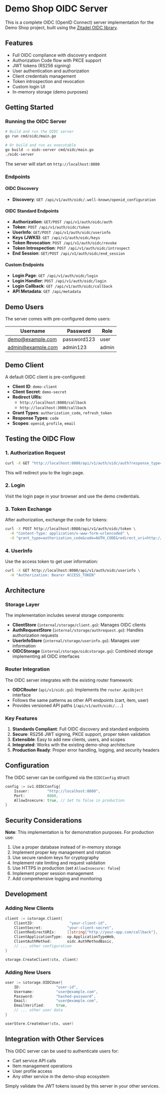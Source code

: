 # Demo Shop OIDC Server

This is a complete OIDC (OpenID Connect) server implementation for the Demo Shop project, built using the [Zitadel OIDC library](https://github.com/zitadel/oidc).

## Features

- Full OIDC compliance with discovery endpoint
- Authorization Code flow with PKCE support
- JWT tokens (RS256 signing)
- User authentication and authorization
- Client credentials management
- Token introspection and revocation
- Custom login UI
- In-memory storage (demo purposes)

## Getting Started

### Running the OIDC Server

```bash
# Build and run the OIDC server
go run cmd/oidc/main.go

# Or build and run as executable
go build -o oidc-server cmd/oidc/main.go
./oidc-server
```

The server will start on `http://localhost:8080`

### Endpoints

#### OIDC Discovery

- **Discovery**: `GET /api/v1/auth/oidc/.well-known/openid_configuration`

#### OIDC Standard Endpoints

- **Authorization**: `GET/POST /api/v1/auth/oidc/auth`
- **Token**: `POST /api/v1/auth/oidc/token`
- **UserInfo**: `GET/POST /api/v1/auth/oidc/userinfo`
- **Keys (JWKS)**: `GET /api/v1/auth/oidc/keys`
- **Token Revocation**: `POST /api/v1/auth/oidc/revoke`
- **Token Introspection**: `POST /api/v1/auth/oidc/introspect`
- **End Session**: `GET/POST /api/v1/auth/oidc/end_session`

#### Custom Endpoints

- **Login Page**: `GET /api/v1/auth/oidc/login`
- **Login Handler**: `POST /api/v1/auth/oidc/login`
- **Login Callback**: `GET /api/v1/auth/oidc/callback`
- **API Metadata**: `GET /api/metadata`

## Demo Users

The server comes with pre-configured demo users:

| Username | Password | Role |
|----------|----------|------|
| demo@example.com | password123 | user |
| admin@example.com | admin123 | admin |

## Demo Client

A default OIDC client is pre-configured:

- **Client ID**: `demo-client`
- **Client Secret**: `demo-secret`
- **Redirect URIs**:
  - `http://localhost:8080/callback`
  - `http://localhost:3000/callback`
- **Grant Types**: `authorization_code`, `refresh_token`
- **Response Types**: `code`
- **Scopes**: `openid`, `profile`, `email`

## Testing the OIDC Flow

### 1. Authorization Request

```bash
curl -X GET "http://localhost:8080/api/v1/auth/oidc/auth?response_type=code&client_id=demo-client&redirect_uri=http://localhost:8080/callback&scope=openid%20profile%20email&state=random-state"
```

This will redirect you to the login page.

### 2. Login

Visit the login page in your browser and use the demo credentials.

### 3. Token Exchange

After authorization, exchange the code for tokens:

```bash
curl -X POST http://localhost:8080/api/v1/auth/oidc/token \
  -H "Content-Type: application/x-www-form-urlencoded" \
  -d "grant_type=authorization_code&code=AUTH_CODE&redirect_uri=http://localhost:8080/callback&client_id=demo-client&client_secret=demo-secret"
```

### 4. UserInfo

Use the access token to get user information:

```bash
curl -X GET http://localhost:8080/api/v1/auth/oidc/userinfo \
  -H "Authorization: Bearer ACCESS_TOKEN"
```

## Architecture

### Storage Layer

The implementation includes several storage components:

- **ClientStore** (`internal/storage/client.go`): Manages OIDC clients
- **AuthRequestStore** (`internal/storage/authrequest.go`): Handles authorization requests
- **UserInfoStore** (`internal/storage/userinfo.go`): Manages user information
- **OIDCStorage** (`internal/storage/oidcstorage.go`): Combined storage implementing all OIDC interfaces

### Router Integration

The OIDC server integrates with the existing router framework:

- **OIDCRouter** (`api/v1/oidc.go`): Implements the `router.ApiObject` interface
- Follows the same patterns as other API endpoints (cart, item, user)
- Provides versioned API paths (`/api/v1/auth/oidc/...`)

### Key Features

1. **Standards Compliant**: Full OIDC discovery and standard endpoints
2. **Secure**: RS256 JWT signing, PKCE support, proper token validation
3. **Extensible**: Easy to add new clients, users, and scopes
4. **Integrated**: Works with the existing demo-shop architecture
5. **Production Ready**: Proper error handling, logging, and security headers

## Configuration

The OIDC server can be configured via the `OIDCConfig` struct:

```go
config := &v1.OIDCConfig{
    Issuer:        "http://localhost:8080",
    Port:          8080,
    AllowInsecure: true, // Set to false in production
}
```

## Security Considerations

**Note**: This implementation is for demonstration purposes. For production use:

1. Use a proper database instead of in-memory storage
2. Implement proper key management and rotation
3. Use secure random keys for cryptography
4. Implement rate limiting and request validation
5. Use HTTPS in production (set `AllowInsecure: false`)
6. Implement proper session management
7. Add comprehensive logging and monitoring

## Development

### Adding New Clients

```go
client := &storage.Client{
    ClientID:                "your-client-id",
    ClientSecret:           "your-client-secret",
    ClientRedirectURIs:     []string{"http://your-app.com/callback"},
    ClientApplicationType:  op.ApplicationTypeWeb,
    ClientAuthMethod:       oidc.AuthMethodBasic,
    // ... other configuration
}

storage.CreateClient(ctx, client)
```

### Adding New Users

```go
user := &storage.OIDCUser{
    ID:                "user-id",
    Username:          "user@example.com",
    Password:          "hashed-password",
    Email:             "user@example.com",
    EmailVerified:     true,
    // ... other user data
}

userStore.CreateUser(ctx, user)
```

## Integration with Other Services

This OIDC server can be used to authenticate users for:

- Cart service API calls
- Item management operations
- User profile access
- Any other service in the demo-shop ecosystem

Simply validate the JWT tokens issued by this server in your other services.
